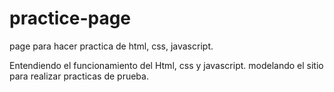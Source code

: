 # practice-page
page para hacer practica de html, css, javascript.

Entendiendo el funcionamiento del Html, css y javascript.
modelando el sitio para realizar practicas de prueba.

